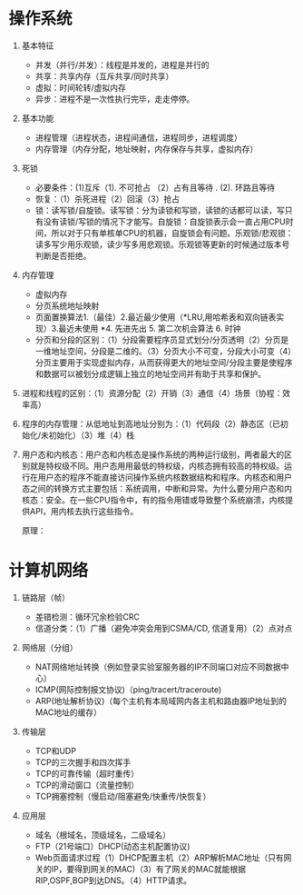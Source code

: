 # 操作系统

1. 基本特征
   * 并发（并行/并发）：线程是并发的，进程是并行的
   * 共享：共享内存（互斥共享/同时共享）
   * 虚拟：时间轮转/虚拟内存
   * 异步：进程不是一次性执行完毕，走走停停。
2. 基本功能
   * 进程管理（进程状态，进程间通信，进程同步，进程调度）
   * 内存管理（内存分配，地址映射，内存保存与共享，虚拟内存）
3. 死锁
   * 必要条件：(1)互斥（1). 不可抢占 （2）占有且等待 . (2). 环路且等待 
   * 恢复：（1）杀死进程（2）回滚（3）抢占
   * 锁：读写锁/自旋锁。读写锁：分为读锁和写锁，读锁的话都可以读，写只有没有读锁/写锁的情况下才能写。自旋锁：自旋锁表示会一直占用CPU时间，所以对于只有单核单CPU的机器，自旋锁会有问题。乐观锁/悲观锁：读多写少用乐观锁，读少写多用悲观锁。乐观锁等更新的时候通过版本号判断是否拒绝。
4. 内存管理
   * 虚拟内存
   * 分页系统地址映射
   * 页面置换算法1.（最佳）2.最近最少使用（*LRU,用哈希表和双向链表实现）3.最近未使用 *4. 先进先出 5. 第二次机会算法 6. 时钟
   * 分页和分段的区别：（1）分段需要程序员显式划分/分页透明（2）分页是一维地址空间，分段是二维的。（3）分页大小不可变，分段大小可变（4）分页主要用于实现虚拟内存，从而获得更大的地址空间/分段主要是使程序和数据可以被划分成逻辑上独立的地址空间并有助于共享和保护。

5. 进程和线程的区别：（1）资源分配（2）开销（3）通信（4）场景（协程：效率高）

6. 程序的内存管理：从低地址到高地址分别为：（1）代码段（2）静态区（已初始化/未初始化）（3）堆（4）栈

7. 用户态和内核态：用户态和内核态是操作系统的两种运行级别，两者最大的区别就是特权级不同。用户态用用最低的特权级，内核态拥有较高的特权级。运行在用户态的程序不能直接访问操作系统内核数据结构和程序。内核态和用户态之间的转换方式主要包括：系统调用，中断和异常。为什么要分用户态和内核态：安全。在一些CPU指令中，有的指令用错或导致整个系统崩溃，内核提供API，用内核去执行这些指令。

   原理：

# 计算机网络

1. 链路层（帧）

   * 差错检测：循环冗余检验CRC
   * 信道分类：（1）广播（避免冲突会用到CSMA/CD, 信道复用）（2）点对点
2. 网络层（分组）
   * NAT网络地址转换（例如登录实验室服务器的IP不同端口对应不同数据中心）
   * ICMP(网际控制报文协议)（ping/tracert/traceroute)
   * ARP(地址解析协议)（每个主机有本局域网内各主机和路由器IP地址到的MAC地址的缓存）
3. 传输层
   * TCP和UDP
   * TCP的三次握手和四次挥手
   * TCP的可靠传输（超时重传）
   * TCP的滑动窗口（流量控制）
   * TCP拥塞控制（慢启动/阻塞避免/快重传/快恢复）
4. 应用层
   * 域名（根域名，顶级域名，二级域名）
   * FTP（21号端口）DHCP(动态主机配置协议)
   * Web页面请求过程（1）DHCP配置主机（2）ARP解析MAC地址（只有网关的IP，要得到网关的MAC)（3）有了网关的MAC就能根据RIP,OSPF,BGP到达DNS。（4）HTTP请求。